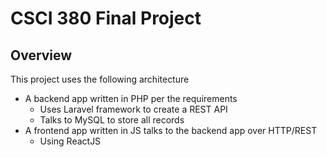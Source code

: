 # CSCI 380 Final Project

## Overview

This project uses the following architecture
* A backend app written in PHP per the requirements
    * Uses Laravel framework to create a REST API
    * Talks to MySQL to store all records
* A frontend app written in JS talks to the backend app over HTTP/REST
    * Using ReactJS
